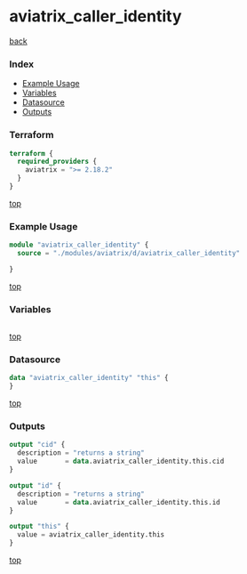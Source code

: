 # aviatrix_caller_identity

[back](../aviatrix.md)

### Index

- [Example Usage](#example-usage)
- [Variables](#variables)
- [Datasource](#datasource)
- [Outputs](#outputs)

### Terraform

```terraform
terraform {
  required_providers {
    aviatrix = ">= 2.18.2"
  }
}
```

[top](#index)

### Example Usage

```terraform
module "aviatrix_caller_identity" {
  source = "./modules/aviatrix/d/aviatrix_caller_identity"

}
```

[top](#index)

### Variables

```terraform
```

[top](#index)

### Datasource

```terraform
data "aviatrix_caller_identity" "this" {
}
```

[top](#index)

### Outputs

```terraform
output "cid" {
  description = "returns a string"
  value       = data.aviatrix_caller_identity.this.cid
}

output "id" {
  description = "returns a string"
  value       = data.aviatrix_caller_identity.this.id
}

output "this" {
  value = aviatrix_caller_identity.this
}
```

[top](#index)